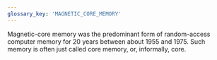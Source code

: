 ```yaml
---
glossary_key: 'MAGNETIC_CORE_MEMORY'
---
```


Magnetic-core memory was the predominant form of random-access computer memory for 20 years between about 1955 and 1975. Such memory is often just called core memory, or, informally, core.
